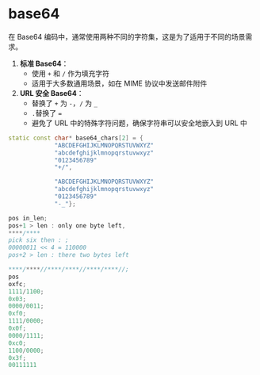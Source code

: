# base64

在 Base64 编码中，通常使用两种不同的字符集，这是为了适用于不同的场景需求。

1. **标准 Base64**：
   - 使用 `+` 和 `/` 作为填充字符
   - 适用于大多数通用场景，如在 MIME 协议中发送邮件附件
2. **URL 安全 Base64**：
   - 替换了 `+` 为 `-`，`/` 为 `_`
   - ```.```替换了 ```=```
   - 避免了 URL 中的特殊字符问题，确保字符串可以安全地嵌入到 URL 中

```cpp
static const char* base64_chars[2] = {
             "ABCDEFGHIJKLMNOPQRSTUVWXYZ"
             "abcdefghijklmnopqrstuvwxyz"
             "0123456789"
             "+/",

             "ABCDEFGHIJKLMNOPQRSTUVWXYZ"
             "abcdefghijklmnopqrstuvwxyz"
             "0123456789"
             "-_"};
```

```cpp
pos in_len;
pos+1 > len : only one byte left, 
****/****
pick six then : ;
00000011 << 4 = 110000
pos+2 > len : there two bytes left

****/****//****/****//****/****//;
pos
oxfc;
1111/1100;
0x03;
0000/0011;
0xf0;
1111/0000;
0x0f;
0000/1111;
0xc0;
1100/0000;
0x3f;
00111111
```

